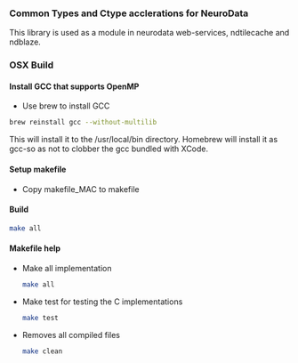 ### Common Types and Ctype acclerations for NeuroData

This library is used as a module in neurodata web-services, ndtilecache and ndblaze.

### OSX Build

#### Install GCC that supports OpenMP

- Use brew to install GCC

```bash
brew reinstall gcc --without-multilib
```

This will install it to the /usr/local/bin directory. Homebrew will install it as gcc-<version>so as not to clobber the gcc bundled with XCode. 

#### Setup makefile

- Copy makefile_MAC to makefile

#### Build

```bash
make all
```

#### Makefile help

* Make all implementation
  ```sh
  make all
  ```
* Make test for testing the C implementations
  ```sh
  make test
  ```
* Removes all compiled files
  ```sh
  make clean
  ```

